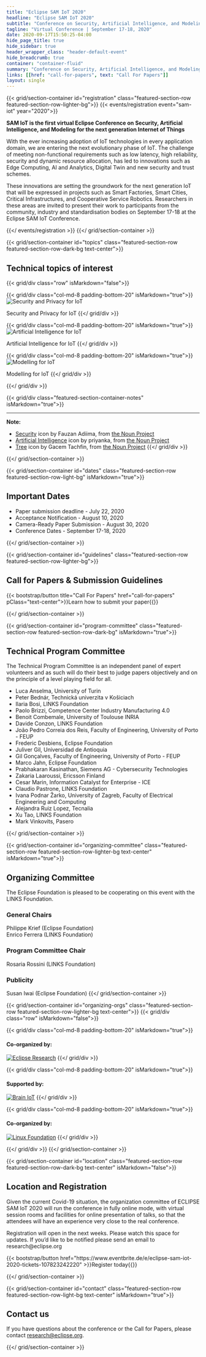 ```yaml
---
title: "Eclipse SAM IoT 2020"
headline: "Eclipse SAM IoT 2020"
subtitle: "Conference on Security, Artificial Intelligence, and Modeling for the next generation Internet of Things"
tagline: "Virtual Conference | September 17-18, 2020"
date: 2020-09-17T15:50:25-04:00
hide_page_title: true
hide_sidebar: true
header_wrapper_class: "header-default-event"
hide_breadcrumb: true
container: "container-fluid"
summary: "Conference on Security, Artificial Intelligence, and Modeling for the next generation Internet of Things."
links: [[href: "call-for-papers", text: "Call For Papers"]]
layout: single
---
```


{{< grid/section-container id="registration" class="featured-section-row featured-section-row-lighter-bg">}}
{{< events/registration event="sam-iot" year="2020">}}

**SAM IoT is the first virtual Eclipse Conference on Security, Artificial Intelligence, and Modeling for the next generation Internet of Things**

With the ever increasing adoption of IoT technologies in every application domain, we are entering the next evolutionary phase of IoT. The challenge of meeting non-functional requirements such as low latency, high reliability, security and dynamic resource allocation, has led to innovations such as Edge Computing, AI and Analytics, Digital Twin and new security and trust schemes. 

These innovations are setting the groundwork for the next generation IoT that will be expressed in projects such as Smart Factories, Smart Cities, Critical Infrastructures, and Cooperative Service Robotics. Researchers in these areas are invited to present their work to participants from the community, industry and standardisation bodies on September 17-18 at the Eclipse SAM IoT Conference. 

{{</ events/registration >}}
{{</ grid/section-container >}}

{{< grid/section-container id="topics" class="featured-section-row featured-section-row-dark-bg text-center">}}

<h2>Technical topics of interest</h2>

{{< grid/div class="row" isMarkdown="false">}}

{{< grid/div class="col-md-8 padding-bottom-20" isMarkdown="true">}}
![Security and Privacy for IoT](images/security.png)

Security and Privacy for IoT
{{</ grid/div >}}

{{< grid/div class="col-md-8 padding-bottom-20" isMarkdown="true">}}
![Artificial Intelligence for IoT](images/ai.png)

Artificial Intelligence for IoT
{{</ grid/div >}}

{{< grid/div class="col-md-8 padding-bottom-20" isMarkdown="true">}}
![Modelling for IoT](images/modeling.png)

Modelling for IoT
{{</ grid/div >}}



{{</ grid/div >}}

{{< grid/div class="featured-section-container-notes" isMarkdown="true">}}

---
**Note:**
* [Security](https://thenounproject.com/search/?q=security&i=3349833) icon by Fauzan Adiima, from [the Noun Project](http://thenounproject.com/)
* [Artificial Intelligence](https://thenounproject.com/search/?q=artificial%20intelligence&i=2858867) icon by priyanka, from [the Noun Project](http://thenounproject.com/)
* [Tree](https://thenounproject.com/search/?q=modelling&i=2710243) icon by Gacem Tachfin, from [the Noun Project](http://thenounproject.com/)
{{</ grid/div >}}

{{</ grid/section-container >}}


{{< grid/section-container id="dates" class="featured-section-row featured-section-row-light-bg" isMarkdown="true">}}

## Important Dates

* Paper submission deadline  - July 22, 2020
* Acceptance Notification - August 10, 2020
* Camera-Ready Paper Submission - August 30, 2020
* Conference Dates - September 17-18, 2020

{{</ grid/section-container >}}

{{< grid/section-container id="guidelines" class="featured-section-row featured-section-row-lighter-bg">}}

<h2>Call for Papers & Submission Guidelines</h2>
{{< bootstrap/button title="Call For Papers" href="call-for-papers" pClass="text-center">}}Learn how to submit your paper{{</ bootstrap/button >}}

{{</ grid/section-container >}}

{{< grid/section-container id="program-committee" class="featured-section-row featured-section-row-dark-bg" isMarkdown="true">}}
## Technical Program Committee 

The Technical Program Committee is an independent panel of expert volunteers and as such will do their best to judge papers objectively and on the principle of a level playing field for all. 

* Luca Anselma, University of Turin
* Peter Bednár, Technická univerzita v Košiciach
* Ilaria Bosi, LINKS Foundation
* Paolo Brizzi, Competence Center Industry Manufacturing 4.0
* Benoit Combemale, University of Toulouse INRIA
* Davide Conzon, LINKS Foundation
* João Pedro Correia dos Reis, Faculty of Engineering, University of Porto - FEUP
* Frederic Desbiens, Eclipse Foundation
* Juliver Gil, Universidad de Antioquia
* Gil Gonçalves, Faculty of Engineering, University of Porto - FEUP
* Marco Jahn, Eclipse Foundation
* Prabhakaran Kasinathan, Siemens AG - Cybersecurity Technologies
* Zakaria Laaroussi, Ericsson Finland
* Cesar Marin, Information Catalyst for Enterprise - ICE
* Claudio Pastrone, LINKS Foundation
* Ivana Podnar Žarko, University of Zagreb, Faculty of Electrical Engineering and Computing
* Alejandra Ruiz Lopez, Tecnalia
* Xu Tao, LINKS Foundation
* Mark Vinkovits, Pasero


{{</ grid/section-container >}}

{{< grid/section-container id="organizing-committee" class="featured-section-row featured-section-row-lighter-bg text-center" isMarkdown="true">}}

## Organizing Committee 


The Eclipse Foundation is pleased to be cooperating on this event with the LINKS Foundation.  

### General Chairs

Philippe Krief (Eclipse Foundation) \
Enrico Ferrera (LINKS Foundation)

### Program Committee Chair
Rosaria Rossini (LINKS Foundation) 

### Publicity  
Susan Iwai  (Eclipse Foundation) 
{{</ grid/section-container >}}

{{< grid/section-container id="organizing-orgs" class="featured-section-row featured-section-row-lighter-bg text-center">}}
{{< grid/div class="row" isMarkdown="false">}}

{{< grid/div class="col-md-8 padding-bottom-20" isMarkdown="true">}}
  #### **Co-organized by:**
  
  [![Eclipse Research](images/eclipse_logo.png)](http://eclipse.org/research)
{{</ grid/div >}}

{{< grid/div class="col-md-8 padding-bottom-20" isMarkdown="true">}}
  #### **Supported by:**
  
  [![Brain IoT](images/brain_iot_logo.png)](http://brain-iot.eu)
{{</ grid/div >}}

{{< grid/div class="col-md-8 padding-bottom-20" isMarkdown="true">}}
  #### **Co-organized by:**
  
  [![Linux Foundation](images/links_foundation_logo.png)](https://linksfoundation.com/)
{{</ grid/div >}}

{{</ grid/div >}}
{{</ grid/section-container >}}

{{< grid/section-container id="location" class="featured-section-row featured-section-row-dark-bg text-center" isMarkdown="false">}}

<h2>Location and Registration</h2>
<p>Given the current Covid-19 situation, the organization committee of ECLIPSE SAM IoT 2020 will run the conference in fully online mode, with virtual session rooms and facilities for online presentation of talks, so that the attendees will have an experience very close to the real conference.</p>
<p>Registration will open in the next weeks. Please watch this space for updates. If you’d like to be notified please send an email to research@eclipse.org</p>
{{< bootstrap/button href="https://www.eventbrite.de/e/eclipse-sam-iot-2020-tickets-107823242220" >}}Register today{{</ bootstrap/button >}}

{{</ grid/section-container >}}

{{< grid/section-container id="contact" class="featured-section-row featured-section-row-light-bg text-center" isMarkdown="true">}}
## Contact us

If you have questions about the conference or the Call for Papers, please contact research@eclipse.org.

{{</ grid/section-container >}}